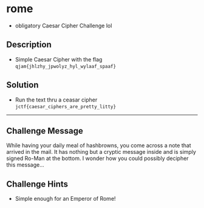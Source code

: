 # rome
* obligatory Caesar Cipher Challenge lol

## Description
* Simple Caesar Cipher with the flag
`qjam{jhlzhy_jpwolyz_hyl_wylaaf_spaaf}`


## Solution
* Run the text thru a ceasar cipher
`jctf{caesar_ciphers_are_pretty_litty}`

---

## Challenge Message
While having your daily meal of hashbrowns, you come across a note that arrived in the mail. It has nothing but a cryptic message inside and is simply signed Ro-Man at the bottom. I wonder how you could possibly decipher this message...

## Challenge Hints
* Simple enough for an Emperor of Rome!